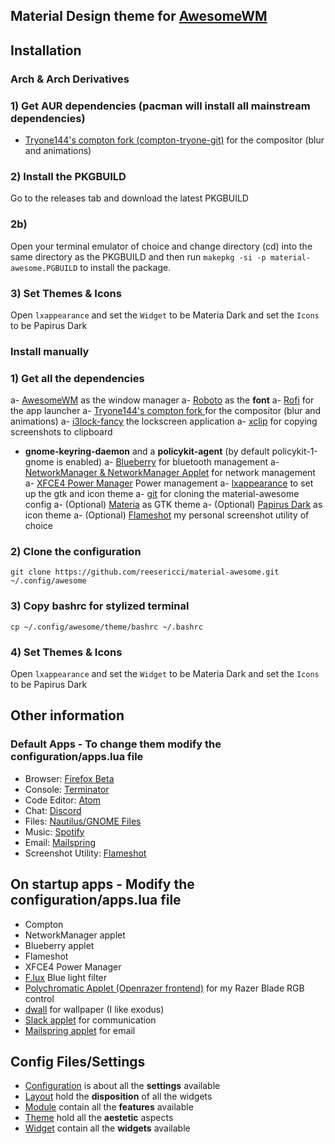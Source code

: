 ## Material Design theme for [AwesomeWM](https://awesomewm.org/)

## Installation
### Arch & Arch Derivatives

### 1) Get AUR dependencies (pacman will install all mainstream dependencies)
- [Tryone144's compton fork (compton-tryone-git)](https://aur.archlinux.org/packages/compton-tryone-git/) for the compositor (blur and animations)
### 2) Install the PKGBUILD
Go to the releases tab and download the latest PKGBUILD
### 2b)
Open your terminal emulator of choice and change directory (cd) into the same directory as the PKGBUILD and then run ```makepkg -si -p material-awesome.PGBUILD``` to install the package.

### 3) Set Themes & Icons
Open ```lxappearance``` and set the ```Widget``` to be Materia Dark and set the ```Icons``` to be Papirus Dark

### Install manually

### 1) Get all the dependencies
a- [AwesomeWM](https://awesomewm.org/) as the window manager
a- [Roboto](https://fonts.google.com/specimen/Roboto) as the **font**
a- [Rofi](https://github.com/DaveDavenport/rofi) for the app launcher
a- [Tryone144's compton fork ](https://github.com/tryone144/compton) for the compositor (blur and animations)
a- [i3lock-fancy](https://github.com/meskarune/i3lock-fancy) the lockscreen application
a- [xclip](https://github.com/astrand/xclip) for copying screenshots to clipboard
- __gnome-keyring-daemon__ and a __policykit-agent__ (by default policykit-1-gnome is enabled)
a- [Blueberry](https://github.com/linuxmint/bluetooth) for bluetooth management
a- [NetworkManager & NetworkManager Applet](https://wiki.gnome.org/Projects/NetworkManager) for network management
a- [XFCE4 Power Manager](https://docs.xfce.org/xfce/xfce4-power-manager/start) Power management
a- [lxappearance](https://sourceforge.net/projects/lxde/files/LXAppearance/) to set up the gtk and icon theme
a- [git](https://git-scm.com) for cloning the material-awesome config
a- (Optional) [Materia](https://github.com/nana-4/materia-theme) as GTK theme
a- (Optional) [Papirus Dark](https://github.com/PapirusDevelopmentTeam/papirus-icon-theme) as icon theme
a- (Optional) [Flameshot](https://flameshot.js.org) my personal screenshot utility of choice

### 2) Clone the configuration

```
git clone https://github.com/reesericci/material-awesome.git ~/.config/awesome
```
### 3) Copy bashrc for stylized terminal
``` 
cp ~/.config/awesome/theme/bashrc ~/.bashrc 
```
### 4) Set Themes & Icons
Open ```lxappearance``` and set the ```Widget``` to be Materia Dark and set the ```Icons``` to be Papirus Dark

## Other information

### Default Apps - To change them modify the configuration/apps.lua file
- Browser: [Firefox Beta](https://firefox.com)
- Console: [Terminator](https://launchpad.net/terminator/)
- Code Editor: [Atom](https://atom.io)
- Chat: [Discord](https://discordapp.com)
- Files: [Nautilus/GNOME Files](https://wiki.gnome.org/action/show/Apps/Files?action=show&redirect=Apps%2FNautilus)
- Music: [Spotify](https://snapcraft.io/spotify)
- Email: [Mailspring](https://getmailspring.com)
- Screenshot Utility: [Flameshot](https://flameshot.js.org)
## On startup apps - Modify the configuration/apps.lua file
- Compton
- NetworkManager applet
- Blueberry applet
- Flameshot 
- XFCE4 Power Manager
- [F.lux](https://justgetflux.com/) Blue light filter
- [Polychromatic Applet (Openrazer frontend)](https://polychromatic.app/) for my Razer Blade RGB control
- [dwall](https://github.com/adi1090x/dynamic-wallpaper) for wallpaper (I like exodus)
- [Slack applet](https://slack.com) for communication
- [Mailspring applet](https://getmailspring.com) for email
## Config Files/Settings
* [Configuration](./configuration) is about all the **settings** available
* [Layout](./layout) hold the **disposition** of all the widgets
* [Module](./module) contain all the **features** available
* [Theme](./theme) hold all the **aestetic** aspects
* [Widget](./widget) contain all the **widgets** available
